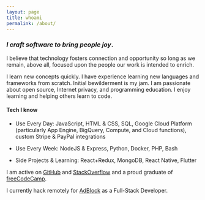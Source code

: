 ```yaml
---
layout: page
title: whoami
permalink: /about/
---
```


### *I craft software to bring people joy*.
I believe that technology fosters connection and opportunity so long as we remain, above all, focused upon the people our work is intended to enrich.

I learn new concepts quickly. I have experience learning new languages and frameworks from scratch. Initial bewilderment is my jam. I am passionate about open source, Internet privacy, and programming education. I enjoy learning and helping others learn to code.

#### Tech I know
- Use Every Day: JavaScript, HTML & CSS, SQL, Google Cloud Platform (particularly App Engine, BigQuery, Compute, and Cloud functions), custom Stripe & PayPal integrations

- Use Every Week: NodeJS & Express, Python, Docker, PHP, Bash

- Side Projects & Learning: React+Redux, MongoDB, React Native, Flutter

I am active on [GitHub](https://github.com/thmsdnnr) and [StackOverflow](https://stackoverflow.com/users/7316502/thmsdnnr) and a proud graduate of [freeCodeCamp](https://www.freecodecamp.org/).

I currently hack remotely for [AdBlock](https://getadblock.com/) as a Full-Stack Developer.